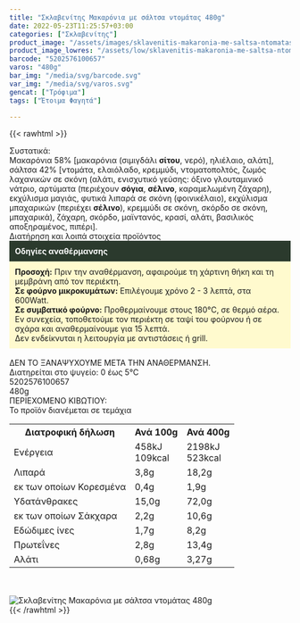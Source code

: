 ```yaml
---
title: "Σκλαβενίτης Μακαρόνια με σάλτσα ντομάτας 480g"
date: 2022-05-23T11:25:57+03:00
categories: ["Σκλαβενίτης"]
product_image: "/assets/images/sklavenitis-makaronia-me-saltsa-ntomatas-480g.jpg"
product_image_lowres: "/assets/low/sklavenitis-makaronia-me-saltsa-ntomatas-480g.jpg"
barcode: "5202576100657"
varos: "480g"
bar_img: "/media/svg/barcode.svg"
var_img: "/media/svg/varos.svg"
gencat: ["Τρόφιμα"]
tags: ["Έτοιμα Φαγητά"]

---
```

{{< rawhtml >}}

<div class="sload543"><div class="product"><div id="sistatika">Συστατικά:</div><div class="alltext">Μακαρόνια 58% [μακαρόνια (σιμιγδάλι <b>σίτου</b>, νερό), ηλιέλαιο, αλάτι], σάλτσα 42% [ντομάτα, ελαιόλαδο, κρεμμύδι, ντοματοπολτός, ζωμός λαχανικών σε σκόνη (αλάτι, ενισχυτικό γεύσης: όξινο γλουταμινικό νάτριο, αρτύματα (περιέχουν <b>σόγια</b>, <b>σέλινο</b>, καραμελωμένη ζάχαρη), εκχύλισμα μαγιάς, φυτικά λιπαρά σε σκόνη (φοινικέλαιο), εκχύλισμα μπαχαρικών (περιέχει <b>σέλινο</b>), κρεμμύδι σε σκόνη, σκόρδο σε σκόνη, μπαχαρικά), ζάχαρη, σκόρδο, μαϊντανός, κρασί, αλάτι, βασιλικός αποξηραμένος, πιπέρι].</div><div id="loipa">Διατήρηση και λοιπά στοιχεία προϊόντος</div><div class="alltext"><div style="background:#2b3a2d;padding:10px;color:#fff"><b>Οδηγίες αναθέρμανσης</b></div><div style="background:#ffface;padding:10px;"><b>Προσοχή:</b> Πριν την αναθέρμανση, αφαιρούμε τη χάρτινη θήκη και τη μεμβράνη από τον περιέκτη.<br><b>Σε φούρνο μικροκυμάτων:</b> Επιλέγουμε χρόνο 2 - 3 λεπτά, στα 600Watt.<br><b>Σε συμβατικό φούρνο:</b> Προθερμαίνουμε στους 180°C, σε θερμό αέρα. Εν συνεχεία, τοποθετούμε τον περιέκτη σε ταψί του φούρνου ή σε σχάρα και αναθερμαίνουμε για 15 λεπτά.<br>Δεν ενδείκνυται η λειτουργία με αντιστάσεις ή grill.</div><br>ΔΕΝ ΤΟ ΞΑΝΑΨΥΧΟΥΜΕ ΜΕΤΑ ΤΗΝ ΑΝΑΘΕΡΜΑΝΣΗ.<br>Διατηρείται στο ψυγείο: 0 έως 5°C<br></div><div id="barcode"><div id="barimage1"></div><span id="bartext">5202576100657</span></div><div id="varos"><div id="varosimage1"></div><span id="varostext">480g</span></div><div id="kivotio">ΠΕΡΙΕΧΟΜΕΝΟ ΚΙΒΩΤΙΟΥ:<br>Το προϊόν διανέμεται σε τεμάχια</div><div class="tabout"><table id="diatable"><tbody><tr><th>Διατροφική δήλωση</th><th>Ανά 100g</th><th>Ανά 400g</th></tr><tr><td class="texr2">Ενέργεια</td><td class="texr">458kJ<br>109kcal</td><td class="texr">2198kJ<br>523kcal</td></tr><tr><td class="texr2">Λιπαρά</td><td class="texr">3,8g</td><td class="texr">18,2g</td></tr><tr><td class="gray">εκ των οποίων Κορεσµένα</td><td class="gray2">0,4g</td><td class="gray2">1,9g</td></tr><tr><td class="texr2">Yδατάνθρακες</td><td class="texr">15,0g</td><td class="texr">72,0g</td></tr><tr><td class="gray">εκ των οποίων Σάκχαρα</td><td class="gray2">2,2g</td><td class="gray2">10,6g</td></tr><tr><td class="texr2">Eδώδιμες ίνες</td><td class="texr">1,7g</td><td class="texr">8,2g</td></tr><tr><td class="texr2">Πρωτεΐνες</td><td class="texr">2,8g</td><td class="texr">13,4g</td></tr><tr><td class="texr2">Αλάτι</td><td class="texr">0,68g</td><td class="texr">3,27g</td></tr></tbody></table></div><br><br><div class="pimg"><img alt="Σκλαβενίτης Μακαρόνια με σάλτσα ντομάτας 480g" title="Σκλαβενίτης Μακαρόνια με σάλτσα ντομάτας 480g" src="/assets/images/sklavenitis-makaronia-me-saltsa-ntomatas-480g.jpg"></div></div></div>
{{< /rawhtml >}}


